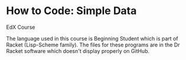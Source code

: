 # How to Code: Simple Data

EdX Course

The language used in this course is Beginning Student which is part of Racket (Lisp-Scheme family). The files for these programs are in the Dr Racket software which doesn't display properly on GitHub.